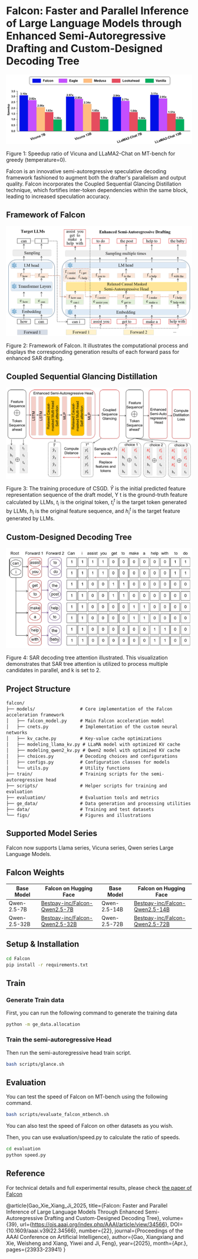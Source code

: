 # Falcon: Faster and Parallel Inference of Large Language Models through Enhanced Semi-Autoregressive Drafting and Custom-Designed Decoding Tree

![speedup](./figs/figure1.png)

Figure 1: Speedup ratio of Vicuna and LLaMA2-Chat on MT-bench for greedy (temperature=0).

Falcon is an innovative semi-autoregressive speculative decoding framework fashioned to augment both the drafter's parallelism and output quality. Falcon incorporates the Coupled Sequential Glancing Distillation technique, which fortifies inter-token dependencies within the same block, leading to increased speculation accuracy.

## Framework of Falcon

![speedup](./figs/figure2.png)

Figure 2: Framework of Falcon. It illustrates the computational process and displays the corresponding generation results of
each forward pass for enhanced SAR drafting.

## Coupled Sequential Glancing Distillation

![speedup](./figs/figure3.png)

Figure 3: The training procedure of CSGD. $\hat{Y}$ is the initial predicted feature representation sequence of the draft model, Y t is the ground-truth feature calculated by LLMs, $t_i$ is the original token, $t^t_i$ is the target token generated by LLMs, $h_i$ is the original feature sequence, and $h^t_i$ is the target feature generated by LLMs.

## Custom-Designed Decoding Tree

![speedup](./figs/figure4.png)

Figure 4: SAR decoding tree attention illustrated. This visualization demonstrates that SAR tree attention is utilized to process multiple candidates in parallel, and k is set to 2.

## Project Structure

```
falcon/
├── models/                 # Core implementation of the Falcon acceleration framework
│   ├── falcon_model.py     # Main Falcon acceleration model
│   ├── cnets.py            # Implementation of the custom neural networks
│   ├── kv_cache.py         # Key-value cache optimizations
│   ├── modeling_llama_kv.py # LLaMA model with optimized KV cache
│   ├── modeling_qwen2_kv.py # Qwen2 model with optimized KV cache
│   ├── choices.py          # Decoding choices and configurations
│   ├── configs.py          # Configuration classes for models
│   └── utils.py            # Utility functions
├── train/                  # Training scripts for the semi-autoregressive head
├── scripts/                # Helper scripts for training and evaluation
├── evaluation/             # Evaluation tools and metrics
├── ge_data/                # Data generation and processing utilities
├── data/                   # Training and test datasets
└── figs/                   # Figures and illustrations
```

## Supported Model Series

Falcon now supports Llama series, Vicuna series, Qwen series Large Language Models.

## Falcon Weights

| Base Model            | Falcon on Hugging Face                                                             | Base Model                   | Falcon on Hugging Face                                                             | 
|-----------------------|-------------------------------------------------------------------------------------|------------------------------|-------------------------------------------------------------------------------------|
| Qwen-2.5-7B       | [Bestpay-inc/Falcon-Qwen2.5-7B](https://huggingface.co/Bestpay-inc/Falcon-qwen2.5-7B) | Qwen-2.5-14B          | [Bestpay-inc/Falcon-Qwen2.5-14B](https://huggingface.co/Bestpay-inc/Falcon-Qwen2.5-14B) |
| Qwen-2.5-32B | [Bestpay-inc/Falcon-Qwen2.5-32B](https://huggingface.co/Bestpay-inc/Falcon-qwen2.5-32B) | Qwen-2.5-72B | [Bestpay-inc/Falcon-Qwen2.5-72B](https://huggingface.co/Bestpay-inc/Falcon-qwen2.5-72B) |

## Setup & Installation

```bash
cd Falcon
pip install -r requirements.txt
```

## Train

### Generate Train data

First, you can run the following command to generate the training data

```bash
python -m ge_data.allocation
```

### Train the semi-autoregressive Head

Then run the semi-autoregressive head train script.

```bash
bash scripts/glance.sh
```

## Evaluation

You can test the speed of Falcon on MT-bench using the following command.

```bash
bash scripts/evaluate_falcon_mtbench.sh
```

You can also test the speed of Falcon on other datasets as you wish.

Then, you can use evaluation/speed.py to calculate the ratio of speeds.

```bash
cd evaluation
python speed.py
```

## Reference

For technical details and full experimental results, please check [the paper of Falcon](https://ojs.aaai.org/index.php/AAAI/article/view/34566)

@article{Gao_Xie_Xiang_Ji_2025,
title={Falcon: Faster and Parallel Inference of Large Language Models Through Enhanced Semi-Autoregressive Drafting and Custom-Designed Decoding Tree},
volume={39},
url={https://ojs.aaai.org/index.php/AAAI/article/view/34566}, DOI={10.1609/aaai.v39i22.34566},
number={22},
journal={Proceedings of the AAAI Conference on Artificial Intelligence},
author={Gao, Xiangxiang and Xie, Weisheng and Xiang, Yiwei and Ji, Feng},
year={2025},
month={Apr.},
pages={23933-23941} }
